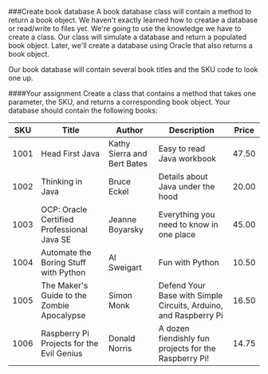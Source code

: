 ###Create book database
A book database class will contain a method to return a book object. We haven't exactly learned how to creatae a database or read/write to files yet. We're going to use the knowledge we have to create a class. Our class will simulate a database and return a populated book object. Later, we'll create a database using Oracle that also returns a book object.

Our book database will contain several book titles and the SKU code to look one up. 

####Your assignment
Create a class that contains a method that takes one parameter, the SKU, and returns a corresponding book object. Your database should contain the following books:

|**SKU**|**Title**|**Author**|**Description**|**Price**|
|--|--|--|--|--|
|1001|Head First Java |Kathy Sierra and Bert Bates|Easy to read Java workbook|47.50|
|1002|Thinking in Java |Bruce Eckel|Details about Java under the hood|20.00|
|1003|OCP: Oracle Certified Professional Java SE |Jeanne Boyarsky|Everything you need to know in one place|45.00|
|1004|Automate the Boring Stuff with Python |Al Sweigart|Fun with Python|10.50|
|1005|The Maker's Guide to the Zombie Apocalypse|Simon Monk|Defend Your Base with Simple Circuits, Arduino, and Raspberry Pi|16.50|
|1006|Raspberry Pi Projects for the Evil Genius |Donald Norris|A dozen fiendishly fun projects for the Raspberry Pi!|14.75|





